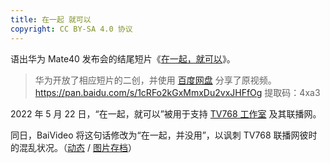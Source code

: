 ```yaml
---
title: 在一起 就可以
copyright: CC BY-SA 4.0 协议
---
```


语出华为 Mate40 发布会的结尾短片《[在一起，就可以](https://www.bilibili.com/video/BV1ny4y1r7aS)》。

> 华为开放了相应短片的二创，并使用 [百度网盘](https://pan.baidu.com/s/1cRFo2kGxMmxDu2vxJHFfOg) 分享了原视频。  
> https://pan.baidu.com/s/1cRFo2kGxMmxDu2vxJHFfOg 提取码：4xa3

2022 年 5 月 22 日，“在一起，就可以”被用于支持 [TV768 工作室](/tv-broadcasting/self-media/tv768-studio.md) 及其联播网。

同日，BaiVideo 将这句话修改为“在一起，并没用”，以讽刺 TV768 联播网彼时的混乱状况。（[动态](https://t.bilibili.com/662781881246285843) / [图片存档](https://archive.ph/frVfc)）
